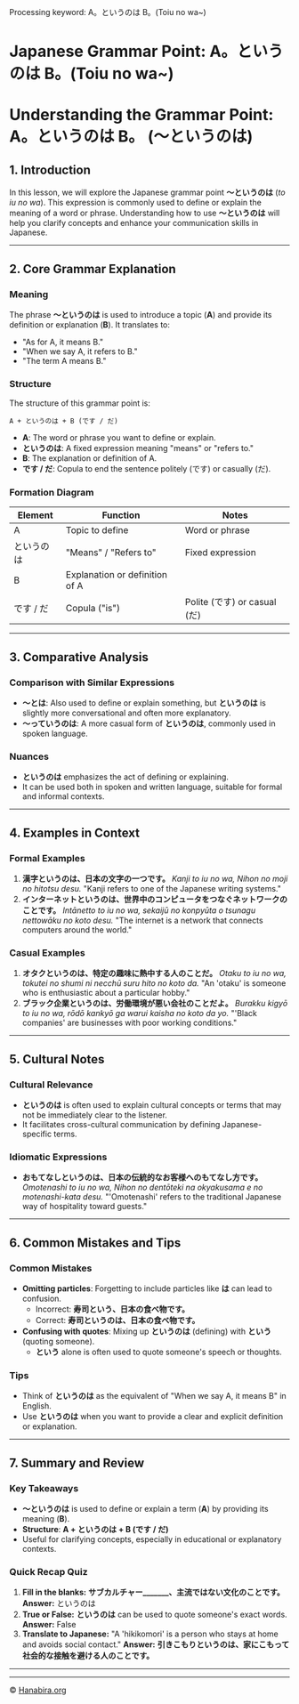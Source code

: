 Processing keyword: A。というのは B。(Toiu no wa~)
# Japanese Grammar Point: A。というのは B。(Toiu no wa~)
# Understanding the Grammar Point: **A。というのは B。 (〜というのは)**
## 1. Introduction
In this lesson, we will explore the Japanese grammar point **〜というのは** (*to iu no wa*). This expression is commonly used to define or explain the meaning of a word or phrase. Understanding how to use **〜というのは** will help you clarify concepts and enhance your communication skills in Japanese.

---
## 2. Core Grammar Explanation
### Meaning
The phrase **〜というのは** is used to introduce a topic (**A**) and provide its definition or explanation (**B**). It translates to:
- "As for A, it means B."
- "When we say A, it refers to B."
- "The term A means B."
### Structure
The structure of this grammar point is:
```plaintext
A + というのは + B (です / だ)
```
- **A**: The word or phrase you want to define or explain.
- **というのは**: A fixed expression meaning "means" or "refers to."
- **B**: The explanation or definition of A.
- **です / だ**: Copula to end the sentence politely (です) or casually (だ).
### Formation Diagram
| **Element**    | **Function**                       | **Notes**                 |
|----------------|------------------------------------|---------------------------|
| A              | Topic to define                    | Word or phrase            |
| というのは     | "Means" / "Refers to"              | Fixed expression          |
| B              | Explanation or definition of A     |                           |
| です / だ       | Copula ("is")                      | Polite (です) or casual (だ) |
---
## 3. Comparative Analysis
### Comparison with Similar Expressions
- **〜とは**: Also used to define or explain something, but **というのは** is slightly more conversational and often more explanatory.
- **〜っていうのは**: A more casual form of **というのは**, commonly used in spoken language.
### Nuances
- **というのは** emphasizes the act of defining or explaining.
- It can be used both in spoken and written language, suitable for formal and informal contexts.
---
## 4. Examples in Context
### Formal Examples
1. **漢字というのは、日本の文字の一つです。**
   *Kanji to iu no wa, Nihon no moji no hitotsu desu.*
   "Kanji refers to one of the Japanese writing systems."
2. **インターネットというのは、世界中のコンピュータをつなぐネットワークのことです。**
   *Intānetto to iu no wa, sekaijū no konpyūta o tsunagu nettowāku no koto desu.*
   "The internet is a network that connects computers around the world."
### Casual Examples
1. **オタクというのは、特定の趣味に熱中する人のことだ。**
   *Otaku to iu no wa, tokutei no shumi ni necchū suru hito no koto da.*
   "An 'otaku' is someone who is enthusiastic about a particular hobby."
2. **ブラック企業というのは、労働環境が悪い会社のことだよ。**
   *Burakku kigyō to iu no wa, rōdō kankyō ga warui kaisha no koto da yo.*
   "'Black companies' are businesses with poor working conditions."
---
## 5. Cultural Notes
### Cultural Relevance
- **というのは** is often used to explain cultural concepts or terms that may not be immediately clear to the listener.
- It facilitates cross-cultural communication by defining Japanese-specific terms.
### Idiomatic Expressions
- **おもてなしというのは、日本の伝統的なお客様へのもてなし方です。**
  *Omotenashi to iu no wa, Nihon no dentōteki na okyakusama e no motenashi-kata desu.*
  "'Omotenashi' refers to the traditional Japanese way of hospitality toward guests."
---
## 6. Common Mistakes and Tips
### Common Mistakes
- **Omitting particles**: Forgetting to include particles like **は** can lead to confusion.
  - Incorrect: **寿司という、日本の食べ物です。**
  - Correct: **寿司というのは、日本の食べ物です。**
- **Confusing with quotes**: Mixing up **というのは** (defining) with **という** (quoting someone).
  - **という** alone is often used to quote someone's speech or thoughts.
### Tips
- Think of **というのは** as the equivalent of "When we say A, it means B" in English.
- Use **というのは** when you want to provide a clear and explicit definition or explanation.
---
## 7. Summary and Review
### Key Takeaways
- **〜というのは** is used to define or explain a term (**A**) by providing its meaning (**B**).
- **Structure**: **A + というのは + B (です / だ)**
- Useful for clarifying concepts, especially in educational or explanatory contexts.
### Quick Recap Quiz
1. **Fill in the blanks:**
   **サブカルチャー_______、主流ではない文化のことです。**
   **Answer:** というのは
2. **True or False:**
   **というのは** can be used to quote someone's exact words.
   **Answer:** False
3. **Translate to Japanese:**
   "A 'hikikomori' is a person who stays at home and avoids social contact."
   **Answer:**
   **引きこもりというのは、家にこもって社会的な接触を避ける人のことです。**
---


---

© [Hanabira.org](https://hanabira.org)
